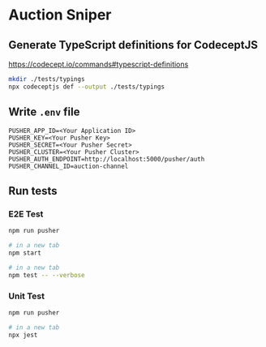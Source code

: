 # Auction Sniper

## Generate TypeScript definitions for CodeceptJS

<https://codecept.io/commands#typescript-definitions>

```bash
mkdir ./tests/typings
npx codeceptjs def --output ./tests/typings
```

## Write `.env` file

```properties
PUSHER_APP_ID=<Your Application ID>
PUSHER_KEY=<Your Pusher Key>
PUSHER_SECRET=<Your Pusher Secret>
PUSHER_CLUSTER=<Your Pusher Cluster>
PUSHER_AUTH_ENDPOINT=http://localhost:5000/pusher/auth
PUSHER_CHANNEL_ID=auction-channel
```

## Run tests

### E2E Test

```bash
npm run pusher

# in a new tab
npm start

# in a new tab
npm test -- --verbose
```

### Unit Test

```bash
npm run pusher

# in a new tab
npx jest
```
